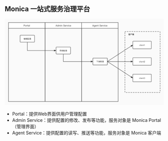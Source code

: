 ## Monica 一站式服务治理平台

![Monica Mesh](./docs/MonicaMesh.jpg)

- Portal：提供Web界面供用户管理配置
- Admin Service：提供配置的修改、发布等功能，服务对象是 Monica Portal（管理界面）
- Agent Service：提供配置的读写、推送等功能，服务对象是 Monica 客户端
